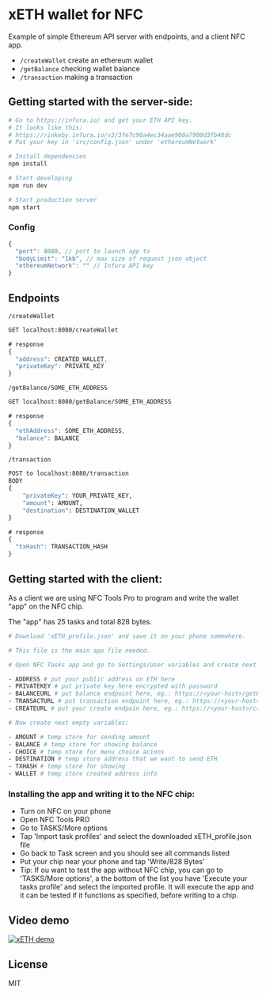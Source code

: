 # xETH wallet for NFC

Example of simple Ethereum API server with endpoints, and a client NFC app.

* `/createWallet` create an ethereum wallet
* `/getBalance` checking wallet balance
* `/transaction` making a transaction

## Getting started with the server-side:

```sh
# Go to https://infura.io/ and get your ETH API key.
# It looks like this: 
# https://rinkeby.infura.io/v3/3fe7c90a4ec34aae900a7900d3fb48dc
# Put your key in 'src/config.json' under 'ethereumNetwork'
```

```sh
# Install dependencies
npm install
```

```sh
# Start developing
npm run dev
```

```sh
# Start production server
npm start
```

### Config

```js
{
  "port": 8080, // port to launch app to
  "bodyLimit": "1kb", // max size of request json object
  "ethereumNetwork": "" // Infura API key
}
```

## Endpoints

`/createWallet`

```sh
GET localhost:8080/createWallet
```

```js
# response
{
  "address": CREATED_WALLET,
  "privateKey": PRIVATE_KEY
}
```

`/getBalance/SOME_ETH_ADDRESS`

```sh
GET localhost:8080/getBalance/SOME_ETH_ADDRESS
```

```js
# response
{
  "ethAddress": SOME_ETH_ADDRESS,
  "balance": BALANCE
}
```

`/transaction`

```sh
POST to localhost:8080/transaction
BODY
{
	"privateKey": YOUR_PRIVATE_KEY,
	"amount": AMOUNT,
	"destination": DESTINATION_WALLET
}
```

```js
# response
{
  "txHash": TRANSACTION_HASH
}
```
## Getting started with the client:

As a client we are using NFC Tools Pro to program and write the wallet "app" on the NFC chip.

The "app" has 25 tasks and total 828 bytes.

```sh
# Download 'xETH_profile.json' and save it on your phone somewhere.

# This file is the main app file needed.
```

```sh
# Open NFC Tasks app and go to Settings/User variables and create next important five variables and fill in with your details:

- ADDRESS # put your public address on ETH here
- PRIVATEKEY # put private key here encrypted with password
- BALANCEURL # put balance endpoint here, eg.: https://<your-host>/getBalance/<your-eth-public-address>
- TRANSACTURL # put transaction endpoint here, eg.: https://<your-host>/transaction
- CREATEURL # put your create endpoin here, eg.: https://<your-host>/createWallet

# Now create next empty variables:

- AMOUNT # temp store for sending amount
- BALANCE # temp store for showing balance
- CHOICE # temp store for menu choice acions
- DESTINATION # temp store address that we want to send ETH
- TXHASH # temp store for showing 
- WALLET # temp store created address info 
```

### Installing the app and writing it to the NFC chip:

- Turn on NFC on your phone
- Open NFC Tools PRO 
- Go to TASKS/More options
- Tap 'Import task profiles' and select the downloaded xETH_profile.json file
- Go back to Task screen and you should see all commands listed
- Put your chip near your phone and tap 'Write/828 Bytes'
- Tip: If ou want to test the app without NFC chip, you can go to 'TASKS/More options', a the bottom of the list you have 'Execute your tasks profile' and select the imported profile. It will execute the app and it can be tested if it functions as specified, before writing to a chip.

## Video demo

[![xETH demo](https://img.youtube.com/vi/k4gaIoJ8-uo/0.jpg)](https://www.youtube.com/watch?v=k4gaIoJ8-uo)


## License

MIT
